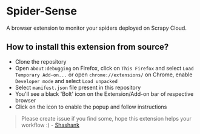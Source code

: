 # Spider-Sense
A browser extension to monitor your spiders deployed on Scrapy Cloud.

## How to install this extension from source?

- Clone the repository
- Open `about:debugging` on Firefox, click on `This Firefox` and select `Load Temporary Add-on...`
  or open `chrome://extensions/` on Chrome, enable `Developer mode` and select `Load unpacked`
- Select `manifest.json` file present in this repository
- You'll see a black 'Bolt' icon on the Extension/Add-on bar of respective browser
- Click on the icon to enable the popup and follow instructions


> Please create issue if you find some, hope this extension helps your workflow :) - [Shashank](https://github.com/realslimshanky/)
